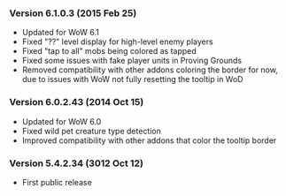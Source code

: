### Version 6.1.0.3 (2015 Feb 25)

* Updated for WoW 6.1
* Fixed "??" level display for high-level enemy players
* Fixed "tap to all" mobs being colored as tapped
* Fixed some issues with fake player units in Proving Grounds
* Removed compatibility with other addons coloring the border for now, due to issues with WoW not fully resetting the tooltip in WoD

### Version 6.0.2.43 (2014 Oct 15)

* Updated for WoW 6.0
* Fixed wild pet creature type detection
* Improved compatibility with other addons that color the tooltip border

### Version 5.4.2.34 (3012 Oct 12)

* First public release
